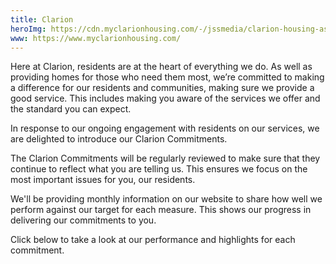 ```yaml
---
title: Clarion
heroImg: https://cdn.myclarionhousing.com/-/jssmedia/clarion-housing-association/images/campaigns/resident-hero-awards.jpg?w=1920&h=auto&mw=1920&rev=b25e92dc4a374d219bec96e313600944
www: https://www.myclarionhousing.com/
---
```


Here at Clarion, residents are at the heart of everything we do. As well as providing homes for those who need them most, we’re committed to making a difference for our residents and communities, making sure we provide a good service. This includes making you aware of the services we offer and the standard you can expect.

In response to our ongoing engagement with residents on our services, we are delighted to introduce our Clarion Commitments.

The Clarion Commitments will be regularly reviewed to make sure that they continue to reflect what you are telling us. This ensures we focus on the most important issues for you, our residents.

We'll be providing monthly information on our website to share how well we perform against our target for each measure. This shows our progress in delivering our commitments to you.

Click below to take a look at our performance and highlights for each commitment.
